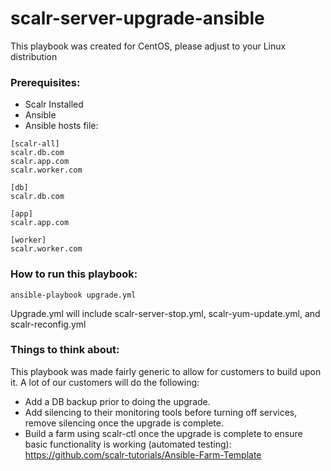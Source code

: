 # scalr-server-upgrade-ansible

This playbook was created for CentOS, please adjust to your Linux distribution

### Prerequisites:
- Scalr Installed
- Ansible
- Ansible hosts file:
```
[scalr-all]
scalr.db.com
scalr.app.com
scalr.worker.com

[db]
scalr.db.com

[app]
scalr.app.com

[worker]
scalr.worker.com
```

### How to run this playbook:
```
ansible-playbook upgrade.yml
```
Upgrade.yml will include scalr-server-stop.yml, scalr-yum-update.yml, and scalr-reconfig.yml

### Things to think about:
This playbook was made fairly generic to allow for customers to build upon it. A lot of our customers will do the following:
- Add a DB backup prior to doing the upgrade.
- Add silencing to their monitoring tools before turning off services, remove silencing once the upgrade is complete.
- Build a farm using scalr-ctl once the upgrade is complete to ensure basic functionality is working (automated testing): https://github.com/scalr-tutorials/Ansible-Farm-Template

